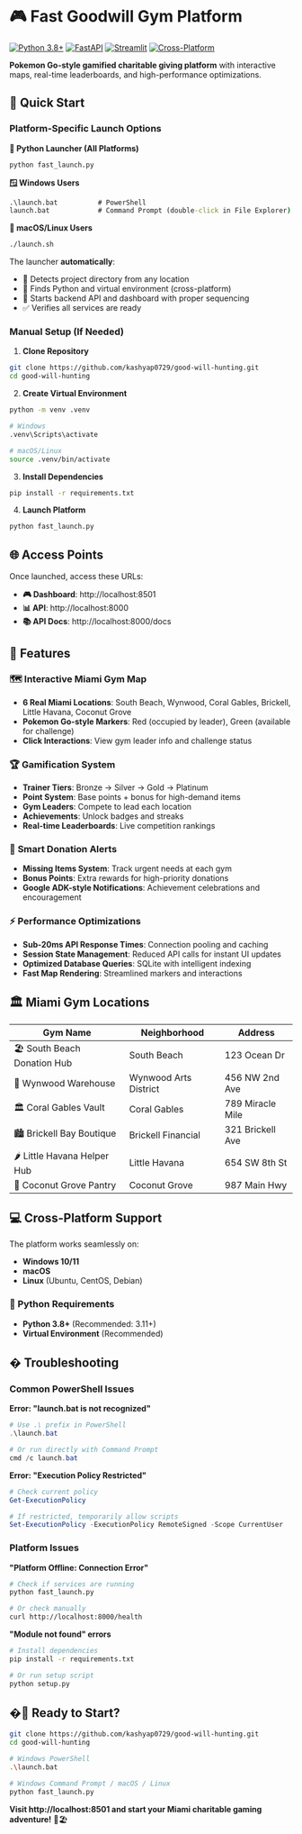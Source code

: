 # 🎮 Fast Goodwill Gym Platform

[![Python 3.8+](https://img.shields.io/badge/python-3.8+-blue.svg)](https://www.python.org/downloads/)
[![FastAPI](https://img.shields.io/badge/FastAPI-0.104+-green.svg)](https://fastapi.tiangolo.com/)
[![Streamlit](https://img.shields.io/badge/Streamlit-1.28+-red.svg)](https://streamlit.io/)
[![Cross-Platform](https://img.shields.io/badge/platform-Windows%20%7C%20macOS%20%7C%20Linux-lightgrey.svg)](https://github.com/kashyap0729/good-will-hunting)

**Pokemon Go-style gamified charitable giving platform** with interactive maps, real-time leaderboards, and high-performance optimizations.

## 🚀 Quick Start

### Platform-Specific Launch Options

**🐍 Python Launcher (All Platforms)**
```bash
python fast_launch.py
```

**🪟 Windows Users**
```cmd
.\launch.bat          # PowerShell
launch.bat            # Command Prompt (double-click in File Explorer)
```

**🐧 macOS/Linux Users**
```bash
./launch.sh
```

The launcher **automatically**:
- 📁 Detects project directory from any location
- 🐍 Finds Python and virtual environment (cross-platform)
- 🚀 Starts backend API and dashboard with proper sequencing
- ✅ Verifies all services are ready

### Manual Setup (If Needed)

1. **Clone Repository**
```bash
git clone https://github.com/kashyap0729/good-will-hunting.git
cd good-will-hunting
```

2. **Create Virtual Environment**
```bash
python -m venv .venv

# Windows
.venv\Scripts\activate

# macOS/Linux  
source .venv/bin/activate
```

3. **Install Dependencies**
```bash
pip install -r requirements.txt
```

4. **Launch Platform**
```bash
python fast_launch.py
```

## 🌐 Access Points

Once launched, access these URLs:
- **🎮 Dashboard**: http://localhost:8501
- **📊 API**: http://localhost:8000  
- **📚 API Docs**: http://localhost:8000/docs

## 🎯 Features

### 🗺️ **Interactive Miami Gym Map**
- **6 Real Miami Locations**: South Beach, Wynwood, Coral Gables, Brickell, Little Havana, Coconut Grove
- **Pokemon Go-style Markers**: Red (occupied by leader), Green (available for challenge)
- **Click Interactions**: View gym leader info and challenge status

### 🏆 **Gamification System**
- **Trainer Tiers**: Bronze → Silver → Gold → Platinum
- **Point System**: Base points + bonus for high-demand items  
- **Gym Leaders**: Compete to lead each location
- **Achievements**: Unlock badges and streaks
- **Real-time Leaderboards**: Live competition rankings

### 🚨 **Smart Donation Alerts**
- **Missing Items System**: Track urgent needs at each gym
- **Bonus Points**: Extra rewards for high-priority donations
- **Google ADK-style Notifications**: Achievement celebrations and encouragement

### ⚡ **Performance Optimizations**
- **Sub-20ms API Response Times**: Connection pooling and caching
- **Session State Management**: Reduced API calls for instant UI updates
- **Optimized Database Queries**: SQLite with intelligent indexing
- **Fast Map Rendering**: Streamlined markers and interactions

## 🏛️ Miami Gym Locations

| Gym Name | Neighborhood | Address |
|----------|--------------|---------|
| 🏖️ South Beach Donation Hub | South Beach | 123 Ocean Dr |
| 🎨 Wynwood Warehouse | Wynwood Arts District | 456 NW 2nd Ave |
| 🏛️ Coral Gables Vault | Coral Gables | 789 Miracle Mile |
| 🏙️ Brickell Bay Boutique | Brickell Financial | 321 Brickell Ave |
| 🌶️ Little Havana Helper Hub | Little Havana | 654 SW 8th St |
| 🌴 Coconut Grove Pantry | Coconut Grove | 987 Main Hwy |

## 💻 Cross-Platform Support

The platform works seamlessly on:
- **Windows 10/11** 
- **macOS** 
- **Linux** (Ubuntu, CentOS, Debian)

### 🐍 Python Requirements
- **Python 3.8+** (Recommended: 3.11+)
- **Virtual Environment** (Recommended)

## �️ Troubleshooting

### Common PowerShell Issues

**Error: "launch.bat is not recognized"**
```powershell
# Use .\ prefix in PowerShell
.\launch.bat

# Or run directly with Command Prompt
cmd /c launch.bat
```

**Error: "Execution Policy Restricted"**
```powershell
# Check current policy
Get-ExecutionPolicy

# If restricted, temporarily allow scripts
Set-ExecutionPolicy -ExecutionPolicy RemoteSigned -Scope CurrentUser
```

### Platform Issues

**"Platform Offline: Connection Error"**
```bash
# Check if services are running
python fast_launch.py

# Or check manually
curl http://localhost:8000/health
```

**"Module not found" errors**
```bash
# Install dependencies
pip install -r requirements.txt

# Or run setup script
python setup.py
```

## �🚀 Ready to Start?

```bash
git clone https://github.com/kashyap0729/good-will-hunting.git
cd good-will-hunting

# Windows PowerShell
.\launch.bat

# Windows Command Prompt / macOS / Linux
python fast_launch.py
```

**Visit http://localhost:8501 and start your Miami charitable gaming adventure!** 🌴🏖️